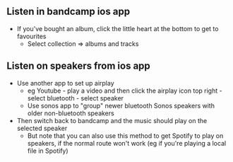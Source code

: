 ## Listen in bandcamp ios app

- If you've bought an album, click the little heart at the bottom to get to favourites
	- Select collection => albums and tracks

## Listen on speakers from ios app

- Use another app to set up airplay
	- eg Youtube - play a video and then click the airplay icon top right - select bluetooth - select speaker
	- Use sonos app to "group" newer bluetooth Sonos speakers with older non-bluetooth speakers
- Then switch back to bandcamp and the music should play on the selected speaker
	- But note that you can also use this method to get Spotify to play on speakers, if the normal route won't work (eg if you're playing a local file in Spotify)

